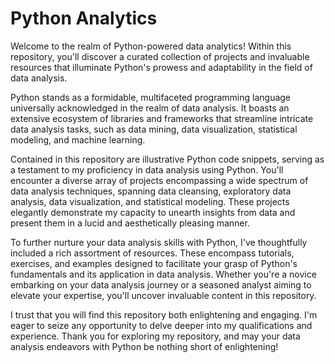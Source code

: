 # Python Analytics 


Welcome to the realm of Python-powered data analytics! Within this repository, you'll discover a curated collection of projects and invaluable resources that illuminate Python's prowess and adaptability in the field of data analysis.

Python stands as a formidable, multifaceted programming language universally acknowledged in the realm of data analysis. It boasts an extensive ecosystem of libraries and frameworks that streamline intricate data analysis tasks, such as data mining, data visualization, statistical modeling, and machine learning.

Contained in this repository are illustrative Python code snippets, serving as a testament to my proficiency in data analysis using Python. You'll encounter a diverse array of projects encompassing a wide spectrum of data analysis techniques, spanning data cleansing, exploratory data analysis, data visualization, and statistical modeling. These projects elegantly demonstrate my capacity to unearth insights from data and present them in a lucid and aesthetically pleasing manner.

To further nurture your data analysis skills with Python, I've thoughtfully included a rich assortment of resources. These encompass tutorials, exercises, and examples designed to facilitate your grasp of Python's fundamentals and its application in data analysis. Whether you're a novice embarking on your data analysis journey or a seasoned analyst aiming to elevate your expertise, you'll uncover invaluable content in this repository.

I trust that you will find this repository both enlightening and engaging. I'm eager to seize any opportunity to delve deeper into my qualifications and experience. Thank you for exploring my repository, and may your data analysis endeavors with Python be nothing short of enlightening!
